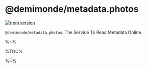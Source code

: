 # @demimonde/metadata.photos

[![npm version](https://badge.fury.io/js/@demimonde/metadata.photos.svg)](https://npmjs.org/package/@demimonde/metadata.photos)

`@demimonde/metadata.photos`: The Service To Read Metadata Online.

%~%

%TOC%

%~%